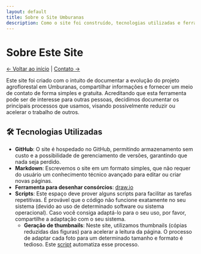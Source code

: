 ```yaml
---
layout: default
title: Sobre o Site Umburanas
description: Como o site foi construído, tecnologias utilizadas e ferramentas desenvolvidas para documentar o projeto agroflorestal Umburanas.
---
```


# Sobre Este Site

[← Voltar ao início](/) | [Contato →](/contato)

Este site foi criado com o intuito de documentar a evolução do projeto agroflorestal em Umburanas, compartilhar informações e fornecer um meio de contato de forma simples e gratuita. Acreditando que esta ferramenta pode ser de interesse para outras pessoas, decidimos documentar os principais processos que usamos, visando possivelmente reduzir ou acelerar o trabalho de outros.

## 🛠️ Tecnologias Utilizadas

- **GitHub**: O site é hospedado no GitHub, permitindo armazenamento sem custo e a possibilidade de gerenciamento de versões, garantindo que nada seja perdido.
- **Markdown**: Escrevemos o site em um formato simples, que não requer do usuário um conhecimento técnico avançado para editar ou criar novas páginas.
- **Ferramenta para desenhar consórcios**: [draw.io](https://app.diagrams.net/)
- **Scripts**: Este espaço deve prover alguns scripts para facilitar as tarefas repetitivas. É provável que o código não funcione exatamente no seu sistema (devido ao uso de determinado software ou sistema operacional). Caso você consiga adaptá-lo para o seu uso, por favor, compartilhe a adaptação com o seu sistema.
  - **Geração de thumbnails**: Neste site, utilizamos thumbnails (cópias reduzidas das figuras) para acelerar a leitura da página. O processo de adaptar cada foto para um determinado tamanho e formato é tedioso. Este [script](scripts/cria_thumbnails.md) automatiza esse processo.
